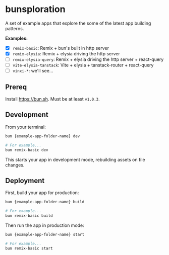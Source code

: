 # bunsploration

A set of example apps that explore the some of the latest app building patterns.

**Examples:**

- [x] `remix-basic`: Remix + bun's built in http server
- [x] `remix-elysia`: Remix + elysia driving the http server
- [ ] `remix-elysia-query`: Remix + elysia driving the http server + react-query
- [ ] `vite-elysia-tanstack`: Vite + elysia + tanstack-router + react-query
- [ ] `vinxi-*`: we'll see...

## Prereq

Install https://bun.sh. Must be at least `v1.0.3`.

## Development

From your terminal:

```sh
bun {example-app-folder-name} dev

# For example...
bun remix-basic dev
```

This starts your app in development mode, rebuilding assets on file changes.

## Deployment

First, build your app for production:

```sh
bun {example-app-folder-name} build

# For example...
bun remix-basic build
```

Then run the app in production mode:

```sh
bun {example-app-folder-name} start

# For example...
bun remix-basic start
```

